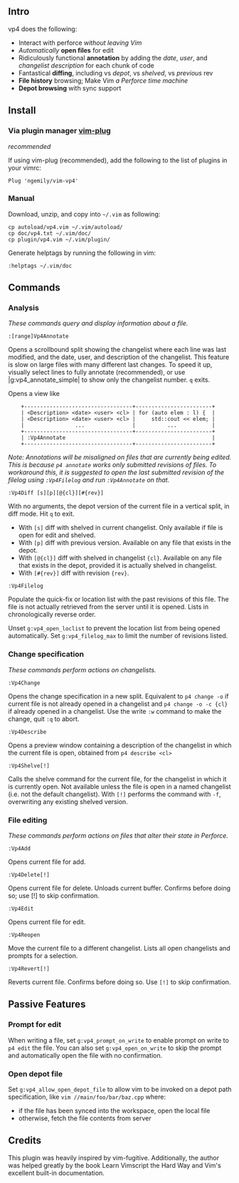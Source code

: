 ## Intro

vp4 does the following:

- Interact with perforce _without leaving Vim_
- _Automatically_ **open files** for edit
- Ridiculously functional **annotation** by adding the _date_, _user_, and
  _changelist_ _description_ for each chunk of code
- Fantastical **diffing**, including vs _depot_, vs _shelved_, vs _previous_ rev
- **File history** browsing; Make Vim _a Perforce time machine_
- **Depot browsing** with sync support

## Install

### Via plugin manager [vim-plug](https://github.com/junegunn/vim-plug) 
_recommended_

If using vim-plug (recommended), add the following to the list of plugins in
your vimrc:

```
Plug 'ngemily/vim-vp4'
```

### Manual

Download, unzip, and copy into `~/.vim` as following:

```
cp autoload/vp4.vim ~/.vim/autoload/
cp doc/vp4.txt ~/.vim/doc/
cp plugin/vp4.vim ~/.vim/plugin/
```

Generate helptags by running the following in vim:

```
:helptags ~/.vim/doc
```

## Commands

### Analysis

_These commands query and display information about a file._

`:[range]Vp4Annotate`

Opens a scrollbound split showing the changelist where each line was last
modified, and the date, user, and description of the changelist.  This feature
is slow on large files with many different last changes.  To speed it up,
visually select lines to fully annotate (recommended), or use
|g:vp4_annotate_simple| to show only the changelist number.  `q` exits.

Opens a view like

```
    +----------------------------------+------------------------+
    | <Description> <date> <user> <cl> | for (auto elem : l) {  |
    | <Description> <date> <user> <cl> |     std::cout << elem; |
    |                ...               |          ...           |
    +----------------------------------+------------------------+
    | :Vp4Annotate                                              |
    +----------------------------------+------------------------+
```

_Note: Annotations will be misaligned on files that are currently being edited.
This is because `p4 annotate` works only submitted revisions of files.  To
workaround this, it is suggested to open the last submitted revision of the
filelog using `:Vp4Filelog` and run `:Vp4Annotate` on that._

`:Vp4Diff [s][p][@{cl}][#{rev}]`

With no arguments, the depot version of the current file in a vertical split,
in diff mode.  Hit `q` to exit.

- With `[s]` diff with shelved in current changelist.  Only available if file is
  open for edit and shelved.
- With `[p]` diff with previous version.  Available on any file that exists in
  the depot.
- With `[@{cl}]` diff with shelved in changelist `{cl}`.  Available on any file
  that exists in the depot, provided it is actually shelved in changelist.
- With `[#{rev}]` diff with revision `{rev}`.

`:Vp4Filelog`

Populate the quick-fix or location list with the past revisions of this file.
The file is not actually retrieved from the server until it is opened.  Lists
in chronologically reverse order.

Unset `g:vp4_open_loclist` to prevent the location list from being opened
automatically.  Set `g:vp4_filelog_max` to limit the number of revisions
listed.

### Change specification

_These commands perform actions on changelists._

`:Vp4Change`

Opens the change specification in a new split.  Equivalent to `p4 change -o`
if current file is not already opened in a changelist and `p4 change -o -c
{cl}` if already opened in a changelist.  Use the write `:w` command to make
the change, quit `:q` to abort.

`:Vp4Describe`

Opens a preview window containing a description of the changelist in which the
current file is open, obtained from `p4 describe <cl>`

`:Vp4Shelve[!]`

Calls the shelve command for the current file, for the changelist in which it
is currently open.  Not available unless the file is open in a named
changelist (i.e. not the default changelist).  With `[!]` performs the command
with `-f`, overwriting any existing shelved version.

### File editing

_These commands perform actions on files that alter their state in Perforce._

`:Vp4Add`

Opens current file for add.

`:Vp4Delete[!]`

Opens current file for delete.  Unloads current buffer.  Confirms before doing
so; use [!] to skip confirmation.

`:Vp4Edit`

Opens current file for edit.

`:Vp4Reopen`

Move the current file to a different changelist.  Lists all open changelists
and prompts for a selection.

`:Vp4Revert[!]`

Reverts current file.  Confirms before doing so.  Use `[!]` to skip
confirmation.

## Passive Features

### Prompt for edit

When writing a file, set `g:vp4_prompt_on_write` to enable prompt on write to
`p4 edit` the file. You can also set `g:vp4_open_on_write` to skip the prompt 
and automatically open the file with no confirmation.

### Open depot file

Set `g:vp4_allow_open_depot_file` to allow vim to be invoked on a depot path
specification, like `vim //main/foo/bar/baz.cpp` where:

- if the file has been synced into the workspace, open the local file
- otherwise, fetch the file contents from server

## Credits

This plugin was heavily inspired by vim-fugitive.  Additionally, the author
was helped greatly by the book Learn Vimscript the Hard Way and Vim's
excellent built-in documentation.
